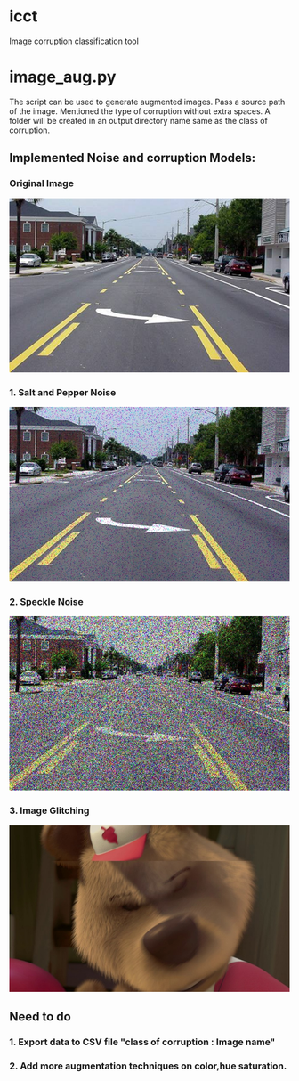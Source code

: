 # icct
Image corruption classification tool

# image_aug.py

The script can be used to generate augmented images.
Pass a source path of the image.
Mentioned the type of corruption without extra spaces.
A folder will be created in an output directory name same as the class of corruption.

## Implemented Noise and corruption Models:

### Original Image

![Original Image](LanRed4.jpg)

### 1. Salt and Pepper Noise

![Salt and Pepper Noise](saltPepper_10rgb.jpg)

### 2. Speckle Noise 

![Speckle Noise](speckle_1rgb.jpg)

### 3. Image Glitching

![Screen Tear Image](screen_tear.jpg)

## Need to do

### 1. Export data to CSV file "class of corruption : Image name"
### 2. Add more augmentation techniques on color,hue saturation.
